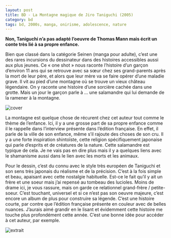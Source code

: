 ```yaml
---
layout: post
title: BD - La Montagne magique de Jiro Taniguchi (2005)
category: bd
tags: bd, 2000s, manga, onirisme, adolescence, nature
---
```


**Non, Taniguchi n’a pas adapté l’oeuvre de Thomas Mann mais écrit un conte très lié à sa propre enfance.**

Bien que classé dans la catégorie Seinen (manga pour adulte), c’est une des rares incursions du dessinateur dans des histoires accessibles aussi aux plus jeunes. Ce « one shot » nous raconte l’histoire d’un garçon d’environ 11 ans qui se retrouve avec sa sœur chez ses grand-parents après la mort de leur père, et alors que leur mère va se faire opérer d’une maladie grave. Il vit au pied d’une montagne où se trouve un vieux château légendaire. On y raconte une histoire d’une sorcière cachée dans une grotte. Mais un jour le garçon parle à … une salamandre qui lui demande de la ramener à la montagne.

![cover](https://cheziceman.files.wordpress.com/2020/05/montagnemagique0.jpg?w=145)

La montagne est quelque chose de récurent chez cet auteur tout comme le thème de l’enfance. Ici, il y a une grosse part de sa propre enfance comme il le rappelle dans l’interview présente dans l’édition française. En effet, il parle de la ville de son enfance, même s’il rajoute des choses de son cru. Il y a une forte inspiration shintoïste, cette religion spécifiquement japonaise qui parle d’esprits et de créatures de la nature. Cette salamandre est typique de cela. Je ne vais pas en dire plus mais il y a quelques liens avec le shamanisme aussi dans le lien avec les morts et les animaux.

Pour le dessin, c’est du connu avec le style très européen de Taniguchi et son sens très japonais du réalisme et de la précision. C’est à la fois simple et beau, apaisant avec cette nostalgie habituelle. Est-ce le fait qu’il y ait un frère et une soeur mais j’ai repensé au tombeau des lucioles. Moins de drame ici, je vous rassure, mais on garde ce relationnel grand-frère / petite-soeur. C’est touchant, universel et si ce n’est pas son oeuvre majeure, c’est encore un album de plus pour construire sa légende. C’est une histoire courte, par contre que l’édition française présente en couleur avec de belles nuances. J’aurais aimé grandir en le lisant et évidemment cette histoire me touche plus profondément cette année. C’est une bonne idée pour accéder à cet auteur, par exemple.

![extrait](https://cheziceman.files.wordpress.com/2020/05/montagnemagique1.jpg)
